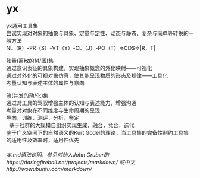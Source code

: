 # yx  
yx通用工具集  
尝试实现对对象的抽象与具象、定量与定性、动态与静态、复杂与简单等转换的一般方法  
NL（R）-PR（S）-VT（Y）-CL（J）-PO（T）=>CDS=>|R，T|  
  
张量(离散的树/图)集  
通过意识表征的具象构建，实现抽象概念的外化映射——可视化  
通过对外化的可视对象仿真，使其能呈现物质的形态及规律——工具化  
考量认知与表述主体的属性与意向  
  
流(并发的动/化)集  
通过对工具的驾驭增强主体的认知与表述能力，增强沟通  
考量对对象在不同维度与生命周期的呈现  
导向，训练，测评，分析，鉴定  
  
基于社群的大规模自组织实现生成，融合，竞合，迭代  
鉴于广义空间下的自然语义的Kurt Gödel的理论，当工具集的完备性制约工具集的适用性及效率时，适用性优先        

###### 本.md语法说明，参见创始人John Gruber的https://daringfireball.net/projects/markdown/ 或中文http://wowubuntu.com/markdown/
